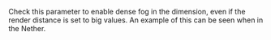Check this parameter to enable dense fog in the dimension, even if the render distance is set to big values. An example of this can be seen when in the Nether.
